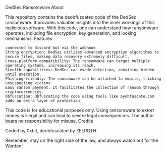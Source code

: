 DedSec Ransomware
About

This repository contains the deobfuscated code of the DedSec ransomware. It provides valuable insights into the inner workings of this malicious software. With this code, one can understand how ransomware operates, including file encryption, key generation, and locking mechanisms.
Features
    
    connected to discord bot via the webhook
    Strong encryption: DedSec utilizes advanced encryption algorithms to secure files, making data recovery extremely difficult.
    Cross-platform compatibility: The ransomware can target multiple operating systems, increasing its reach.
    Stealth capabilities: DedSec can evade detection, remaining hidden until execution.
    Phishing-friendly: The ransomware can be attached to emails, tricking unsuspecting victims.
    Easy ransom payment: It facilitates the collection of ransom through cryptocurrencies.
    Obfuscation: Obfuscating the code using tools like pyobfuscate.com adds an extra layer of protection.

This code is for educational purposes only. Using ransomware to extort money is illegal and can lead to severe legal consequences. The author bears no responsibility for misuse.
Credits

Coded by 0xbit, deobfuscated by ZELROTH.

Remember, stay on the right side of the law, and always watch out for the Warden!
